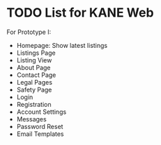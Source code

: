 # TODO List for KANE Web

For Prototype I:

- Homepage: Show latest listings
- Listings Page
- Listing View
- About Page
- Contact Page
- Legal Pages
- Safety Page
- Login
- Registration
- Account Settings
- Messages
- Password Reset
- Email Templates